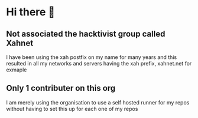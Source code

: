 # Hi there 👋

## Not associated the hacktivist group called Xahnet
I have been using the xah postfix on my name for many years and this resulted in all my networks and servers having the xah prefix, xahnet.net for exmaple

## Only 1 contributer on this org
I am merely using the organisation to use a self hosted runner for my repos without having to set this up for each one of my repos
